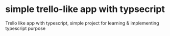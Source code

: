 # simple trello-like app with typsecript
Trello like app with typescript, simple project for learning &amp; implementing typescript purpose
